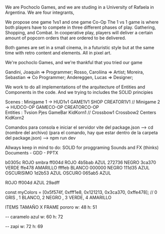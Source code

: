 We are Pochoclo Games, and we are studing in a University of Rafaela in Argentina. We are four integrants,

We propose one game 1vs1 and one game Co-Op
The 1 vs 1 game is where both players have to compete in three different phases of play. Gathering, Shopping, and Combat.
In cooperative play, players will deliver a certain amount of popcorn orders that are ordered to be delivered.

Both games are set in a small cinema, in a futuristic style but at the same time with retro content and elements. All in pixel art.

We're pochoclo Games, and we're thankful that you tried our game

Gandini, Joaquín => Programmer;
Rosso, Caroliina => Artist;
Moreira, Sebastian => Co Programmer;
Andereggen, Lucas => Designer;

We work to do all implementations of the arquitecture of Entities and Components in the code.
And we trying to includes the SOLID principies

Scenes : Minigame 1 -> HUD1v1 GAME1V1 SHOP CREATOR1V1 // Minigame 2 -> HUDCO-OP GAMECO-OP CREATORCO-OP  
Entities : Tvsion Pjes GameBar KidKorn1 // Crossbow1 Crossbow2 Centers KidKorn2

Comandos para consola e iniciar el servidor vite del package.json
--> cd (nombre del archivo) (para el comando, hay que estar dentro de la carpeta del package.json)
--> npm run dev

Allways keep in mind to do:
SOLID for proggraming Sounds and FX (thinks) Documents - GDD - PPTX

b0305c ROJO smbra
ff004d ROJO
4b5bab AZUL
272736 NEGRO
3ca370 VERDE
ffe478 AMARILLO
ffffeb BLANCO
000000 NEGRO
111d35 AZUL OSCURISIMO
1d2b53 AZUL OSCURO
065ab5 AZUL

ROJO ff004d
AZUL 29adff

const myColors = [0x5f574f, 0xfff1e8, 0x121213, 0x3ca370, 0xffe478]; // 0 GRIS , 1 BLANCO, 2 NEGRO , 3 VERDE, 4 AMARILLO

ITEMS TAMAÑO X FRAME
pororo
w: 48
h: 51

-- caramelo azul
w: 60
h: 72

-- zapi
w: 72
h: 69